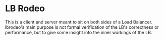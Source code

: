 # LB Rodeo

This is a client and server meant to sit on both sides of a Load Balancer.
lbrodeo's main purpose is not formal verification of the LB's correctness or
performance, but to give some insight into the inner workings of the LB.

